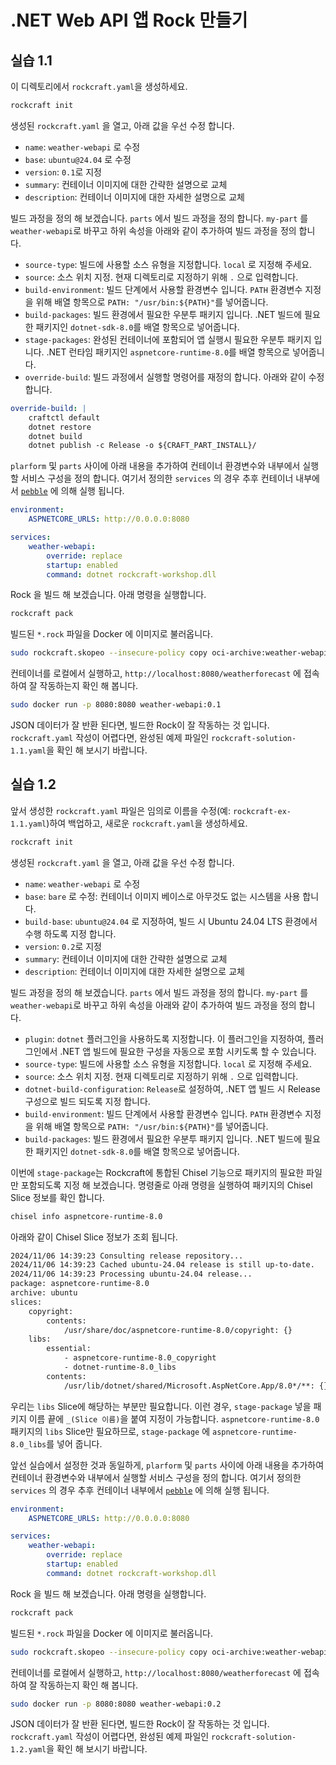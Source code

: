 # .NET Web API 앱 Rock 만들기

## 실습 1.1

이 디렉토리에서 `rockcraft.yaml`을 생성하세요.
```bash
rockcraft init
```

생성된 `rockcraft.yaml` 을 열고, 아래 값을 우선 수정 합니다.

- `name`: `weather-webapi` 로 수정
- `base`: `ubuntu@24.04` 로 수정
- `version`: `0.1`로 지정
- `summary`: 컨테이너 이미지에 대한 간략한 설명으로 교체
- `description`: 컨테이너 이미지에 대한 자세한 설명으로 교체

빌드 과정을 정의 해 보겠습니다. `parts` 에서 빌드 과정을 정의 합니다. `my-part` 를 `weather-webapi`로 바꾸고 하위 속성을 아래와 같이 추가하여 빌드 과정을 정의 합니다.

- `source-type`: 빌드에 사용할 소스 유형을 지정합니다. `local` 로 지정해 주세요.
- `source`: 소스 위치 지정. 현재 디렉토리로 지정하기 위해 `.` 으로 입력합니다.
- `build-environment`: 빌드 단계에서 사용할 환경변수 입니다. `PATH` 환경변수 지정을 위해 배열 항목으로 `PATH: "/usr/bin:${PATH}"`를 넣어줍니다.
- `build-packages`: 빌드 환경에서 필요한 우분투 패키지 입니다. .NET 빌드에 필요한 패키지인 `dotnet-sdk-8.0`를 배열 항목으로 넣어줍니다.
- `stage-packages`: 완성된 컨테이너에 포함되어 앱 실행시 필요한 우분투 패키지 입니다. .NET 런타임 패키지인 `aspnetcore-runtime-8.0`를 배열 항목으로 넣어줍니다.
- `override-build`: 빌드 과정에서 실행할 명령어를 재정의 합니다. 아래와 같이 수정합니다.
```yaml
override-build: |
    craftctl default
    dotnet restore
    dotnet build 
    dotnet publish -c Release -o ${CRAFT_PART_INSTALL}/
```

`plarform` 및 `parts` 사이에 아래 내용을 추가하여 컨테이너 환경변수와 내부에서 실행할 서비스 구성을 정의 합니다. 여기서 정의한 `services` 의 경우 추후 컨테이너 내부에서 [`pebble`](https://canonical-pebble.readthedocs-hosted.com/en/latest/) 에 의해 실행 됩니다. 

```yaml
environment:
    ASPNETCORE_URLS: http://0.0.0.0:8080

services:
    weather-webapi:
        override: replace
        startup: enabled
        command: dotnet rockcraft-workshop.dll
```

Rock 을 빌드 해 보겠습니다. 아래 명령을 실행합니다.
```bash
rockcraft pack
```

빌드된 `*.rock` 파일을 Docker 에 이미지로 불러옵니다.
```bash
sudo rockcraft.skopeo --insecure-policy copy oci-archive:weather-webapi_0.1_amd64.rock docker-daemon:weather-webapi:0.1
```

컨테이너를 로컬에서 실행하고, `http://localhost:8080/weatherforecast` 에 접속하여 잘 작동하는지 확인 해 봅니다.
```bash
sudo docker run -p 8080:8080 weather-webapi:0.1
```

JSON 데이터가 잘 반환 된다면, 빌드한 Rock이 잘 작동하는 것 입니다. `rockcraft.yaml` 작성이 어렵다면, 완성된 예제 파일인 `rockcraft-solution-1.1.yaml`을 확인 해 보시기 바랍니다.

## 실습 1.2

앞서 생성한 `rockcraft.yaml` 파일은 임의로 이름을 수정(예: `rockcraft-ex-1.1.yaml`)하여 백업하고, 새로운 `rockcraft.yaml`을 생성하세요.
```bash
rockcraft init
```

생성된 `rockcraft.yaml` 을 열고, 아래 값을 우선 수정 합니다.

- `name`: `weather-webapi` 로 수정
- `base`: `bare` 로 수정: 컨테이너 이미지 베이스로 아무것도 없는 시스템을 사용 합니다.
- `build-base`: `ubuntu@24.04` 로 지정하여, 빌드 시 Ubuntu 24.04 LTS 환경에서 수행 하도록 지정 합니다.
- `version`: `0.2`로 지정
- `summary`: 컨테이너 이미지에 대한 간략한 설명으로 교체
- `description`: 컨테이너 이미지에 대한 자세한 설명으로 교체

빌드 과정을 정의 해 보겠습니다. `parts` 에서 빌드 과정을 정의 합니다. `my-part` 를 `weather-webapi`로 바꾸고 하위 속성을 아래와 같이 추가하여 빌드 과정을 정의 합니다.

- `plugin`: `dotnet` 플러그인을 사용하도록 지정합니다. 이 플러그인을 지정하여, 플러그인에서 .NET 앱 빌드에 필요한 구성을 자동으로 포함 시키도록 할 수 있습니다.
- `source-type`: 빌드에 사용할 소스 유형을 지정합니다. `local` 로 지정해 주세요.
- `source`: 소스 위치 지정. 현재 디렉토리로 지정하기 위해 `.` 으로 입력합니다.
- `dotnet-build-configuration`: `Release`로 설정하여, .NET 앱 빌드 시 Release 구성으로 빌드 되도록 지정 합니다.
- `build-environment`: 빌드 단계에서 사용할 환경변수 입니다. `PATH` 환경변수 지정을 위해 배열 항목으로 `PATH: "/usr/bin:${PATH}"`를 넣어줍니다.
- `build-packages`: 빌드 환경에서 필요한 우분투 패키지 입니다. .NET 빌드에 필요한 패키지인 `dotnet-sdk-8.0`를 배열 항목으로 넣어줍니다.

이번에 `stage-package`는 Rockcraft에 통합된 Chisel 기능으로 패키지의 필요한 파일만 포함되도록 지정 해 보겠습니다. 명령줄로 아래 명령을 실행하여 패키지의 Chisel Slice 정보를 확인 합니다.

```bash
chisel info aspnetcore-runtime-8.0
```

아래와 같이 Chisel Slice 정보가 조회 됩니다. 
```bash
2024/11/06 14:39:23 Consulting release repository...
2024/11/06 14:39:23 Cached ubuntu-24.04 release is still up-to-date.
2024/11/06 14:39:23 Processing ubuntu-24.04 release...
package: aspnetcore-runtime-8.0
archive: ubuntu
slices:
    copyright:
        contents:
            /usr/share/doc/aspnetcore-runtime-8.0/copyright: {}
    libs:
        essential:
            - aspnetcore-runtime-8.0_copyright
            - dotnet-runtime-8.0_libs
        contents:
            /usr/lib/dotnet/shared/Microsoft.AspNetCore.App/8.0*/**: {}
```
우리는 `libs` Slice에 해당하는 부분만 필요합니다. 이런 경우, `stage-package` 넣을 패키지 이름 끝에 `_(Slice 이름)`을 붙여 지정이 가능합니다. 
`aspnetcore-runtime-8.0` 패키지의 `libs` Slice만 필요하므로, `stage-package` 에 `aspnetcore-runtime-8.0_libs`를 넣어 줍니다.

앞선 실습에서 설정한 것과 동일하게, `plarform` 및 `parts` 사이에 아래 내용을 추가하여 컨테이너 환경변수와 내부에서 실행할 서비스 구성을 정의 합니다. 여기서 정의한 `services` 의 경우 추후 컨테이너 내부에서 [`pebble`](https://canonical-pebble.readthedocs-hosted.com/en/latest/) 에 의해 실행 됩니다. 

```yaml
environment:
    ASPNETCORE_URLS: http://0.0.0.0:8080

services:
    weather-webapi:
        override: replace
        startup: enabled
        command: dotnet rockcraft-workshop.dll
```


Rock 을 빌드 해 보겠습니다. 아래 명령을 실행합니다.
```bash
rockcraft pack
```

빌드된 `*.rock` 파일을 Docker 에 이미지로 불러옵니다.
```bash
sudo rockcraft.skopeo --insecure-policy copy oci-archive:weather-webapi_0.2_amd64.rock docker-daemon:weather-webapi:0.2
```

컨테이너를 로컬에서 실행하고, `http://localhost:8080/weatherforecast` 에 접속하여 잘 작동하는지 확인 해 봅니다.
```bash
sudo docker run -p 8080:8080 weather-webapi:0.2
```

JSON 데이터가 잘 반환 된다면, 빌드한 Rock이 잘 작동하는 것 입니다. `rockcraft.yaml` 작성이 어렵다면, 완성된 예제 파일인 `rockcraft-solution-1.2.yaml`을 확인 해 보시기 바랍니다.
